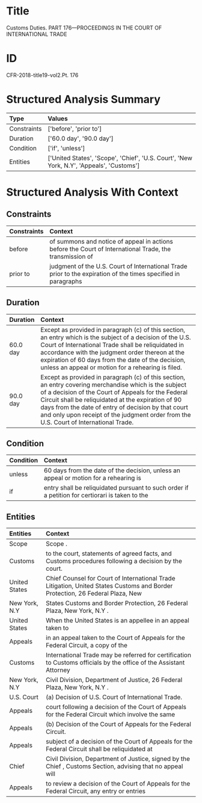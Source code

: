 # Title

 Customs Duties. PART 176—PROCEEDINGS IN THE COURT OF INTERNATIONAL TRADE


# ID

 CFR-2018-title19-vol2.Pt. 176


# Structured Analysis Summary

| Type        | Values                                                                                   |
|:------------|:-----------------------------------------------------------------------------------------|
| Constraints | ['before', 'prior to']                                                                   |
| Duration    | ['60.0 day', '90.0 day']                                                                 |
| Condition   | ['if', 'unless']                                                                         |
| Entities    | ['United States', 'Scope', 'Chief', 'U.S. Court', 'New York, N.Y', 'Appeals', 'Customs'] |


# Structured Analysis With Context

 


## Constraints

| Constraints   | Context                                                                                                        |
|:--------------|:---------------------------------------------------------------------------------------------------------------|
| before        | of summons and notice of appeal in actions before the Court of International Trade, the transmission of        |
| prior to      | judgment of the U.S. Court of International Trade prior to the expiration of the times specified in paragraphs |


## Duration

| Duration   | Context                                                                                                                                                                                                                                                                                                                                                           |
|:-----------|:------------------------------------------------------------------------------------------------------------------------------------------------------------------------------------------------------------------------------------------------------------------------------------------------------------------------------------------------------------------|
| 60.0 day   | Except as provided in paragraph (c) of this section, an entry which is the subject of a decision of the U.S. Court of International Trade shall be reliquidated in accordance with the judgment order thereon at the expiration of 60 days from the date of the decision, unless an appeal or motion for a rehearing is filed.                                    |
| 90.0 day   | Except as provided in paragraph (c) of this section, an entry covering merchandise which is the subject of a decision of the Court of Appeals for the Federal Circuit shall be reliquidated at the expiration of 90 days from the date of entry of decision by that court and only upon receipt of the judgment order from the U.S. Court of International Trade. |


## Condition

| Condition   | Context                                                                                         |
|:------------|:------------------------------------------------------------------------------------------------|
| unless      | 60 days from the date of the decision, unless an appeal or motion for a rehearing is            |
| if          | entry shall be reliquidated pursuant to such order if a petition for certiorari is taken to the |


## Entities

| Entities      | Context                                                                                                                       |
|:--------------|:------------------------------------------------------------------------------------------------------------------------------|
| Scope         | Scope .                                                                                                                       |
| Customs       | to the court, statements of agreed facts, and Customs  procedures following a decision by the court.                          |
| United States | Chief Counsel for Court of International Trade Litigation, United States Customs and Border Protection, 26 Federal Plaza, New |
| New York, N.Y | States Customs and Border Protection, 26 Federal Plaza, New York, N.Y .                                                       |
| United States | When the  United States is an appellee in an appeal taken to                                                                  |
| Appeals       | in an appeal taken to the Court of Appeals for the Federal Circuit, a copy of the                                             |
| Customs       | International Trade may be referred for certification to Customs officials by the office of the Assistant Attorney            |
| New York, N.Y | Civil Division, Department of Justice, 26 Federal Plaza, New York, N.Y .                                                      |
| U.S. Court    | (a) Decision of  U.S. Court  of International Trade.                                                                          |
| Appeals       | court following a decision of the Court of Appeals for the Federal Circuit which involve the same                             |
| Appeals       | (b) Decision of the Court of  Appeals  for the Federal Circuit.                                                               |
| Appeals       | subject of a decision of the Court of Appeals for the Federal Circuit shall be reliquidated at                                |
| Chief         | Civil Division, Department of Justice, signed by the Chief , Customs Section, advising that no appeal will                    |
| Appeals       | to review a decision of the Court of Appeals for the Federal Circuit, any entry or entries                                    |


